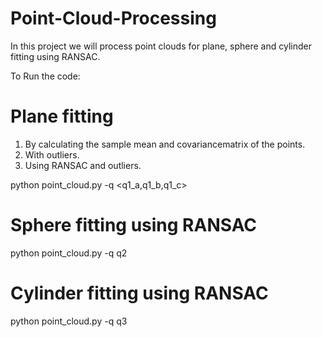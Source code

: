 # Point-Cloud-Processing
In this project we will process point clouds for plane, sphere and cylinder fitting using RANSAC.

To Run the code:

# Plane fitting
1. By calculating the sample mean and covariancematrix of the points.
2. With outliers.
3. Using RANSAC and outliers.

python point_cloud.py -q <q1_a,q1_b,q1_c>

# Sphere fitting using RANSAC

python point_cloud.py -q q2

# Cylinder fitting using RANSAC


python point_cloud.py -q q3

